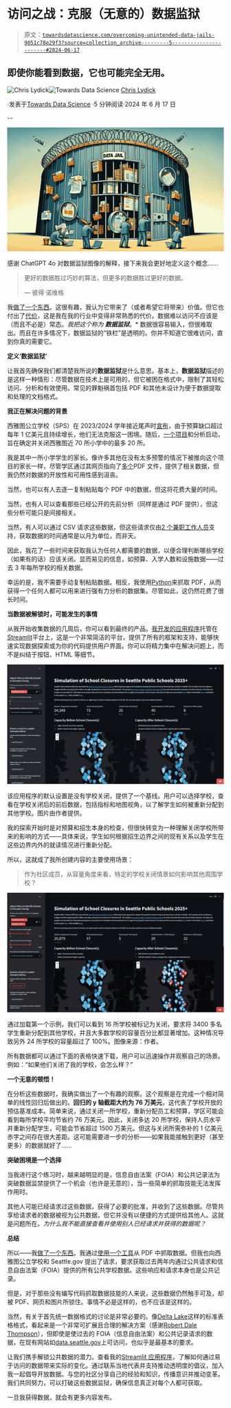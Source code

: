# 访问之战：克服（无意的）数据监狱

> 原文：[`towardsdatascience.com/overcoming-unintended-data-jails-9051c78e29f3?source=collection_archive---------5-----------------------#2024-06-17`](https://towardsdatascience.com/overcoming-unintended-data-jails-9051c78e29f3?source=collection_archive---------5-----------------------#2024-06-17)

## 即使你能看到数据，它也可能完全无用。

[](https://medium.com/@chris.lydick?source=post_page---byline--9051c78e29f3--------------------------------)![Chris Lydick](https://medium.com/@chris.lydick?source=post_page---byline--9051c78e29f3--------------------------------)[](https://towardsdatascience.com/?source=post_page---byline--9051c78e29f3--------------------------------)![Towards Data Science](https://towardsdatascience.com/?source=post_page---byline--9051c78e29f3--------------------------------) [Chris Lydick](https://medium.com/@chris.lydick?source=post_page---byline--9051c78e29f3--------------------------------)

·发表于[Towards Data Science](https://towardsdatascience.com/?source=post_page---byline--9051c78e29f3--------------------------------) ·5 分钟阅读·2024 年 6 月 17 日

--

![](img/df27892ed1d28591395777d804055ffc.png)

感谢 ChatGPT 4o 对数据监狱图像的解释，接下来我会更好地定义这个概念……

> 更好的数据胜过巧妙的算法，但更多的数据胜过更好的数据。
> 
> — 彼得·诺维格

我[做了一个东西](https://sps-budget-analysis-2023.streamlit.app/)。这很有趣，我认为它带来了（或者希望它将带来）价值。但它也付出了[代价](https://github.com/chrislydick/sps-budget-analysis/blob/main/elementary_school_data_extract.ipynb)，这是我在我的行业中变得非常熟悉的代价。数据难以访问不应该是（而且不必是）常态。*我把这个称为* ***数据监狱***。* 数据很容易输入，但很难取出。而且在许多情况下，数据监狱的“铁栏”是透明的。你并不知道它很难访问，直到你真的需要它。

**定义‘数据监狱’**

让我首先确保我们都清楚我所说的**数据监狱**是什么意思。基本上，**数据监狱**描述的是这样一种情形：尽管数据在技术上是可用的，但它被困在格式中，限制了其轻松访问、分析和有效使用。常见的罪魁祸首包括 PDF 和其他未设计为便于数据提取和处理的文档格式。

**我正在解决问题的背景**

西雅图公立学校（SPS）在 2023/2024 学年接近尾声时[宣布](https://www.seattletimes.com/education-lab/seattle-could-close-about-a-quarter-of-its-elementary-schools/)，由于预算缺口超过每年 1 亿美元且持续增长，他们无法克服这一困境。随后，[一个项目](https://www.seattleschools.org/resources/well-resourced-schools/)和分析启动，旨在确定并关闭西雅图近 70 所小学中的最多 20 所。

我是其中一所小学学生的家长。像许多其他在没有太多预警的情况下被推向这个项目的家长一样，尽管学区通过其网页指向了[多个](https://www.seattleschools.org/departments/finance/budget/current-budget/)PDF 文件，提供了相关数据，但我仍然对数据的开放性和可用性感到沮丧。

当然，也可以有人去逐一复制粘贴每个 PDF 中的数据，但这将花费大量的时间。

当然，也有人可以查看那些已经公开的先前分析（同样是通过 PDF 提供），但这些分析可能只是间接相关。

当然，有人可以通过 CSV 请求这些数据，但这些请求仅由[2 个兼职工作人员](https://www.seattleschools.org/departments/legal-department/public-records-requests/)支持，获取数据的时间通常是以月为单位，而非天。

因此，我花了一些时间来获取我认为任何人都需要的数据，以便合理判断哪些学校（如果有的话）应该关闭。显而易见的信息，如预算、入学人数和设施数据——过去 3 年每所学校的相关数据。

幸运的是，我不需要手动复制粘贴数据。相反，我使用[Python](https://github.com/chrislydick/sps-budget-analysis/blob/main/elementary_school_data_extract.ipynb)来抓取 PDF，从而获得一个任何人都可以用来进行强有力分析的数据集。尽管如此，这仍然花费了很长时间。

**当数据被解锁时，可能发生的事情**

从我开始收集数据的几周后，你可以看到最终的产品。[我开发的应用程序](https://sps-budget-analysis-2023.streamlit.app/)托管在[Streamlit](https://streamlit.io)平台上，这是一个非常简洁的平台，提供了所有的框架和支持，能够快速实现数据探索或为你的代码提供用户界面。你可以将精力集中在解决问题上，而不是纠结于按钮、HTML 等细节。

![](img/3d293d92cbeb31b7e0be2fd75d0bbd35.png)

该应用程序的默认设置是没有学校关闭，提供了一个基线。用户可以选择学校，查看在学校关闭后的前后数据，包括指标和地图视角，以了解学生如何被重新分配到其他学校。图片由作者提供。

我的探索开始时是对预算和招生本身的检查，但很快转变为一种理解关闭学校所带来的影响的方式——具体来说，学生如何根据招生边界之间的现有关系以及学生在这些边界内外的就读情况进行重新分配。

所以，这就成了我所创建内容的主要使用场景：

> 作为社区成员，从容量角度来看，特定的学校关闭情景如何影响其他周围学校？

![](img/e76390f392d7dfdb9efb8defa40b172c.png)

通过加载第一个示例，我们可以看到 16 所学校被标记为关闭，要求将 3400 多名学生重新分配到其他学校，并且大多数学校的容量百分比都显著增加。这种情况导致另外 24 所学校的容量超过了 100%。图像来源：作者。

所有数据都可以通过下面的表格快速下载，用户可以迅速操作并观察自己的场景。例如：“如果他们关闭了我的学校，会怎么样？”

**一个无意的顿悟！**

在分析这些数据时，我确实做出了一个有趣的观察。这个观察是在完成一个相对简单的线性回归后做出的。**回归的 y 轴截距大约为 76 万美元**，这代表了学校开放的预估基准成本。简单来说，通过关闭一所学校，重新分配员工和预算，学区可能会看到每所学校平均节省约 76 万美元。因此，关闭多达 20 所学校，保持人员水平并重新分配学生，可能会节省超过 1500 万美元。但这与关闭所需弥补的 1 亿美元赤字之间存在很大差距。这可能需要进一步的分析——如果我能接触到更好（甚至更多）的数据就好了……

**突破困境是一个选择**

当我进行这个练习时，越来越明显的是，信息自由法案（FOIA）和公共记录法为突破数据监禁提供了一个机会（也许是无意的），当一些简单的抓取技能无法发挥作用时。

其他人可能已经请求过这些数据，获得了必要的批准，并收到了这些数据。尽管共享给请求者的数据被视为公共数据，但它并没有以便捷的方式提供给其他人。这就是问题所在。*为什么我不能直接查看并使用别人已经请求并获得的数据呢？*

**总结**

所以——我[做了一个东西](https://sps-budget-analysis-2023.streamlit.app/)。我通过[使用一个工具](https://github.com/chrislydick/sps-budget-analysis/blob/main/elementary_school_data_extract.ipynb)从 PDF 中抓取数据。但我也向西雅图公立学校和 Seattle.gov 提出了请求，要求获取过去两年内通过公共请求和信息自由法案（FOIA）提供的所有公共学校数据。这些响应和请求本身也是公共记录。

但是，对于那些没有编写代码抓取数据技能的人来说，这些数据仍然触手可及，却被 PDF、网页和图片所锁住。事情不必是这样的，也不应该是这样的。

当然，有关于首先统一数据格式的讨论是非常必要的。像[Delta Lake](https://delta.io/)这样的标准表格格式，看起来是一个非常可扩展且合理的解决方案（感谢[Robert Dale Thompson](https://medium.com/u/55be6f6be025?source=post_page---user_mention--9051c78e29f3--------------------------------)），但即使是使过去的 FOIA（信息自由法案）和公共记录请求的数据，在现有网站如[data.seattle.gov](https://data.seattle.gov/)上可访问，也似乎是最基本的要求。

让我们携手解锁公共数据的潜力。查看我的[Streamlit 应用程序](https://sps-budget-analysis-2023.streamlit.app/)，了解如何通过易于访问的数据带来实际的变化。通过联系当地代表并支持推动透明度的倡议，加入我一起倡导开放数据。与您的社区分享自己的经验和知识，传播意识并推动变革。我们共同努力，可以打破这些数据监狱，确保信息真正对每个人都可获取。

一旦我获得数据，就会有更多内容发布。
